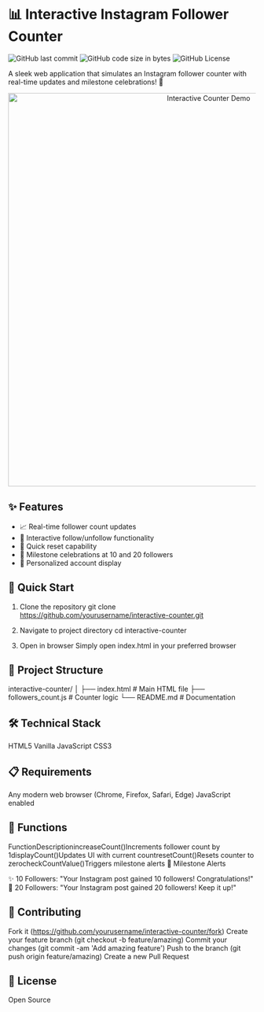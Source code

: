 # 📊 Interactive Instagram Follower Counter

![GitHub last commit](https://img.shields.io/badge/last%20commit-2024-green)
![GitHub code size in bytes](https://img.shields.io/badge/code%20size-1.2KB-blue)
![GitHub License](https://img.shields.io/badge/license-MIT-yellow)

A sleek web application that simulates an Instagram follower counter with real-time updates and milestone celebrations! 🎉

<p align="center">
  <img src="/api/placeholder/800/400" alt="Interactive Counter Demo" width="800"/>
</p>

## ✨ Features

- 📈 Real-time follower count updates
- 🎯 Interactive follow/unfollow functionality
- 🔄 Quick reset capability
- 🎊 Milestone celebrations at 10 and 20 followers
- 👤 Personalized account display

## 🚀 Quick Start

1. Clone the repository
git clone https://github.com/yourusername/interactive-counter.git

2. Navigate to project directory
cd interactive-counter

3. Open in browser
Simply open index.html in your preferred browser

## 📁 Project Structure

interactive-counter/
│
├── index.html          # Main HTML file
├── followers_count.js  # Counter logic
└── README.md          # Documentation

## 🛠️ Technical Stack

HTML5
Vanilla JavaScript
CSS3

## 📋 Requirements

Any modern web browser (Chrome, Firefox, Safari, Edge)
JavaScript enabled

## 🔧 Functions
FunctionDescriptionincreaseCount()Increments follower count by 1displayCount()Updates UI with current countresetCount()Resets counter to zerocheckCountValue()Triggers milestone alerts
🎯 Milestone Alerts

✨ 10 Followers: "Your Instagram post gained 10 followers! Congratulations!"
🌟 20 Followers: "Your Instagram post gained 20 followers! Keep it up!"

## 🤝 Contributing

Fork it (https://github.com/yourusername/interactive-counter/fork)
Create your feature branch (git checkout -b feature/amazing)
Commit your changes (git commit -am 'Add amazing feature')
Push to the branch (git push origin feature/amazing)
Create a new Pull Request

## 📜 License
Open Source
